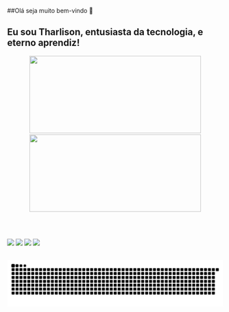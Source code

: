 ##Olá seja muito bem-vindo 👋

## Eu sou Tharlison, entusiasta da tecnologia, e eterno aprendiz!

<!--
<div align="center">
  <a href="https://github.com/TharlisonSilva">
  <img height="180em" src="https://github-readme-stats.vercel.app/api?username=tharlisonsilva&show_icons=true&theme=prussian&include_all_commits=true&count_private=true"/>
  <img height="180em" src="https://github-readme-stats.vercel.app/api/top-langs/?username=tharlisonsilva&layout=compact&langs_count=7&theme=prussian"/>
</div>
-->

<div align="center">
  <a href="https://github.com/tharlisonsilva">
  <img height="180em" width="400em" src="https://github-readme-stats.vercel.app/api?username=tharlisonsilva&show_icons=true&theme=dark&include_all_commits=true&count_private=true"/>
  <img height="180em" width="400em" src="https://github-readme-stats.vercel.app/api/top-langs/?username=tharlisonsilva&layout=compact&langs_count=7&theme=dark"/>
</div>


<div style="display: inline_block">
<!--
 <br>
  <img align="center" alt="t4lles-Js" height="30" width="40" src="https://raw.githubusercontent.com/devicons/devicon/master/icons/javascript/javascript-plain.svg">
  <img align="center" alt="t4lles-Ts" height="30" width="40" src="https://raw.githubusercontent.com/devicons/devicon/master/icons/typescript/typescript-plain.svg">
  <img align="center" alt="t4lles-React" height="30" width="40" src="https://raw.githubusercontent.com/devicons/devicon/master/icons/react/react-original.svg">
  <img align="center" alt="t4lles-HTML" height="30" width="40" src="https://raw.githubusercontent.com/devicons/devicon/master/icons/html5/html5-original.svg">
  <img align="center" alt="t4lles-CSS" height="30" width="40" src="https://raw.githubusercontent.com/devicons/devicon/master/icons/css3/css3-original.svg">
  <img align="center" alt="t4lles-Csharp" height="30" width="40" src="https://raw.githubusercontent.com/devicons/devicon/master/icons/csharp/csharp-original.svg">
  
  <img align="right" alt="t4lles" height="200" style="border-radius:50px;" src="https://i.pinimg.com/originals/3b/8f/2f/3b8f2fea581266a36d3119dba4d9b241.jpg">
-->
 
<div> 

##

<br>

 <a href="https://www.youtube.com/@Tharlison" target="_blank"><img src="https://img.shields.io/badge/YouTube-FF0000?style=for-the-badge&logo=youtube&logoColor=white" target="_blank"></a>
  <a href="https://www.instagram.com/Th4rlison/" target="_blank"><img src="https://img.shields.io/badge/-Instagram-%23E4405F?style=for-the-badge&logo=instagram&logoColor=white" target="_blank"></a>
  <a href = "mailto:tharlison.pro@gmail.com"><img src="https://img.shields.io/badge/-Gmail-%23333?style=for-the-badge&logo=gmail&logoColor=white" target="_blank"></a>
  <a href="https://www.linkedin.com/in/tharlison-silva-96b603146/" target="_blank"><img src="https://img.shields.io/badge/-LinkedIn-%230077B5?style=for-the-badge&logo=linkedin&logoColor=white" target="_blank"></a> 

##

<picture>
  <source media="(prefers-color-scheme: dark)" srcset="https://raw.githubusercontent.com/TharlisonSilva/TharlisonSilva/output/github-contribution-grid-snake-dark.svg">
  <source media="(prefers-color-scheme: light)" srcset="https://raw.githubusercontent.com/TharlisonSilva/TharlisonSilva/github-contribution-grid-snake.svg">
  <img alt="github contribution grid snake animation" src="https://raw.githubusercontent.com/TharlisonSilva/TharlisonSilva/output/github-contribution-grid-snake.svg">
</picture>
